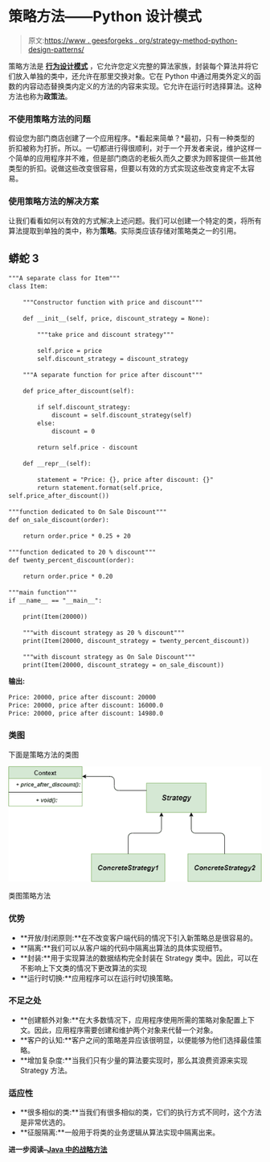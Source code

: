 # 策略方法——Python 设计模式

> 原文:[https://www . geesforgeks . org/strategy-method-python-design-patterns/](https://www.geeksforgeeks.org/strategy-method-python-design-patterns/)

策略方法是 [**行为设计模式**](https://www.geeksforgeeks.org/design-patterns-set-1-introduction/) ，它允许您定义完整的算法家族，封装每个算法并将它们放入单独的类中，还允许在那里交换对象。它在 Python 中通过用类外定义的函数的内容动态替换类内定义的方法的内容来实现。它允许在运行时选择算法。这种方法也称为**政策法**。

### 不使用策略方法的问题

假设您为部门商店创建了一个应用程序。*看起来简单？*最初，只有一种类型的折扣被称为打折。所以。一切都进行得很顺利，对于一个开发者来说，维护这样一个简单的应用程序并不难，但是部门商店的老板久而久之要求为顾客提供一些其他类型的折扣。说做这些改变很容易，但要以有效的方式实现这些改变肯定不太容易。

### 使用策略方法的解决方案

让我们看看如何以有效的方式解决上述问题。我们可以创建一个特定的类，将所有算法提取到单独的类中，称为**策略**。实际类应该存储对策略类之一的引用。

## 蟒蛇 3

```
"""A separate class for Item"""
class Item:

    """Constructor function with price and discount"""

    def __init__(self, price, discount_strategy = None):

        """take price and discount strategy"""

        self.price = price
        self.discount_strategy = discount_strategy

    """A separate function for price after discount"""

    def price_after_discount(self):

        if self.discount_strategy:
            discount = self.discount_strategy(self)
        else:
            discount = 0

        return self.price - discount

    def __repr__(self):

        statement = "Price: {}, price after discount: {}"
        return statement.format(self.price, self.price_after_discount())

"""function dedicated to On Sale Discount"""
def on_sale_discount(order):

    return order.price * 0.25 + 20

"""function dedicated to 20 % discount"""
def twenty_percent_discount(order):

    return order.price * 0.20

"""main function"""
if __name__ == "__main__":

    print(Item(20000))

    """with discount strategy as 20 % discount"""
    print(Item(20000, discount_strategy = twenty_percent_discount))

    """with discount strategy as On Sale Discount"""
    print(Item(20000, discount_strategy = on_sale_discount))
```

**输出:**

```
Price: 20000, price after discount: 20000
Price: 20000, price after discount: 16000.0
Price: 20000, price after discount: 14980.0 
```

### 类图

下面是策略方法的类图

![class-diagram-Strategy-method](img/6a7e23f55ae777e00e5c78bfb59004dd.png)

类图策略方法

### 优势

*   **开放/封闭原则:**在不改变客户端代码的情况下引入新策略总是很容易的。
*   **隔离:**我们可以从客户端的代码中隔离出算法的具体实现细节。
*   **封装:**用于实现算法的数据结构完全封装在 Strategy 类中。因此，可以在不影响上下文类的情况下更改算法的实现
*   **运行时切换:**应用程序可以在运行时切换策略。

### 不足之处

*   **创建额外对象:**在大多数情况下，应用程序使用所需的策略对象配置上下文。因此，应用程序需要创建和维护两个对象来代替一个对象。
*   **客户的认知:**客户之间的策略差异应该很明显，以便能够为他们选择最佳策略。
*   **增加复杂度:**当我们只有少量的算法要实现时，那么其浪费资源来实现 Strategy 方法。

### 适应性

*   **很多相似的类:**当我们有很多相似的类，它们的执行方式不同时，这个方法是非常优选的。
*   **征服隔离:**一般用于将类的业务逻辑从算法实现中隔离出来。

**进一步阅读–**[**Java 中的战略方法**](https://www.geeksforgeeks.org/strategy-pattern-set-1/)